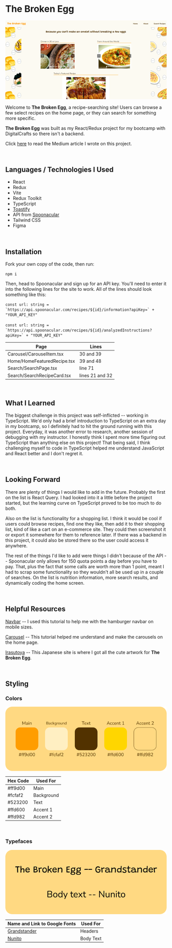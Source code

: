 # The Broken Egg

![The Broken Egg Homepage](/public/TheBrokenEggHome.png)

Welcome to <b>The Broken Egg</b>, a recipe-searching site! Users can browse a few select recipes on the home page, or they can search for something more specific.

<b>The Broken Egg</b> was built as my React/Redux project for my bootcamp with DigitalCrafts so there isn't a backend.

Click [here](https://medium.com/@jayelonlasseigne/the-broken-egg-react-redux-typescript-project-7358591fc9e3) to read the Medium article I wrote on this project.

<br>

## Languages / Technologies I Used

- React
- Redux
- Vite
- Redux Toolkit
- TypeScript
- [Toastify](https://www.npmjs.com/package/react-toastify)
- API from [Spoonacular](https://spoonacular.com/food-api)
- Tailwind CSS
- Figma

<br>

## Installation

Fork your own copy of the code, then run:

    npm i

Then, head to Spoonacular and sign up for an API key. You'll need to enter it into the following lines for the site to work. All of the lines should look something like this:

    const url: string = `https://api.spoonacular.com/recipes/${id}/information?apiKey=` + "YOUR_API_KEY"

    const url: string = `https://api.spoonacular.com/recipes/${id}/analyzedInstructions?apiKey=` + "YOUR_API_KEY"

| Page                        | Lines           |
| --------------------------- | --------------- |
| Carousel/CarouselItem.tsx   | 30 and 39       |
| Home/HomeFeaturedRecipe.tsx | 39 and 48       |
| Search/SearchPage.tsx       | line 71         |
| Search/SearchRecipeCard.tsx | lines 21 and 32 |

<br>

## What I Learned

The biggest challenge in this project was self-inflicted -- working in TypeScript. We'd only had a brief introduction to TypeScript on an extra day in my bootcamp, so I definitely had to hit the ground running with this project. Everyday, it was another error to research, another session of debugging with my instructor. I honestly think I spent more time figuring out TypeScript than anything else on this project! That being said, I think challenging myself to code in TypeScript helped me understand JavaScript and React better and I don't regret it.

<br>

## Looking Forward

There are plenty of things I would like to add in the future. Probably the first on the list is React Query. I had looked into it a little before the project started, but the learning curve on TypeScript proved to be too much to do both.

Also on the list is functionality for a shopping list. I think it would be cool if users could browse recipes, find one they like, then add it to their shopping list, kind of like a cart on an e-commerce site. They could then screenshot it or export it somewhere for them to reference later. If there was a backend in this project, it could also be stored there so the user could access it anywhere.

The rest of the things I'd like to add were things I didn't because of the API -- Spoonacular only allows for 150 quota points a day before you have to pay. That, plus the fact that some calls are worth more than 1 point, meant I had to scrap some functionality so they wouldn't all be used up in a couple of searches. On the list is nutrition information, more search results, and dynamically coding the home screen.

<br>

## Helpful Resources

[Navbar]("https://www.youtube.com/watch?v=flItyHiDm7E&t=162s") -- I used this tutorial to help me with the hamburger navbar on mobile sizes.

[Carousel]("https://www.youtube.com/watch?v=gtZevjgUkcY") -- This tutorial helped me understand and make the carousels on the home page.

[Irasutoya]("https://www.irasutoya.com/") -- This Japanese site is where I got all the cute artwork for <b>The Broken Egg</b>.

<br>

## Styling

### Colors

![Colors used on The Broken Egg](/public/TheBrokenEggColors.png)

| Hex Code | Used For   |
| -------- | ---------- |
| #ff9d00  | Main       |
| #fcfaf2  | Background |
| #523200  | Text       |
| #ffd600  | Accent 1   |
| #ffd982  | Accent 2   |

<br>

### Typefaces

![Typefaces used on The Broken Egg](/public/TheBrokenEggTypefaces.png)

| Name and Link to Google Fonts                                  | Used For  |
| -------------------------------------------------------------- | --------- |
| [Grandstander](https://fonts.google.com/specimen/Grandstander) | Headers   |
| [Nunito](https://fonts.google.com/specimen/Nunito)             | Body Text |
